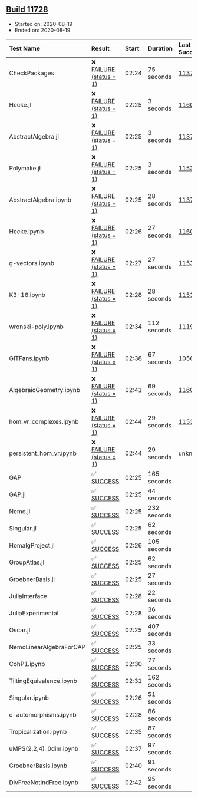 ## [Build 11728](https://oscarci.mathematik.uni-kl.de/job/oscar/11728/)

* Started on: 2020-08-19
* Ended on: 2020-08-19

| Test Name    | Result | Start | Duration | Last Success | First Failure |
|:-------------|:-------|:------|:---------|:-------------|:--------------|
| CheckPackages | ❌ [FAILURE (status = 1)](https://oscarci.mathematik.uni-kl.de/job/oscar/11728/artifact/logs/build-11728/CheckPackages.log) | 02:24 | 75 seconds | [11376](https://oscarci.mathematik.uni-kl.de/job/oscar/11376/) | [11377](https://oscarci.mathematik.uni-kl.de/job/oscar/11377/) |
| Hecke.jl | ❌ [FAILURE (status = 1)](https://oscarci.mathematik.uni-kl.de/job/oscar/11728/artifact/logs/build-11728/Hecke.jl.log) | 02:25 | 3 seconds | [11602](https://oscarci.mathematik.uni-kl.de/job/oscar/11602/) | [11603](https://oscarci.mathematik.uni-kl.de/job/oscar/11603/) |
| AbstractAlgebra.jl | ❌ [FAILURE (status = 1)](https://oscarci.mathematik.uni-kl.de/job/oscar/11728/artifact/logs/build-11728/AbstractAlgebra.jl.log) | 02:25 | 3 seconds | [11376](https://oscarci.mathematik.uni-kl.de/job/oscar/11376/) | [11377](https://oscarci.mathematik.uni-kl.de/job/oscar/11377/) |
| Polymake.jl | ❌ [FAILURE (status = 1)](https://oscarci.mathematik.uni-kl.de/job/oscar/11728/artifact/logs/build-11728/Polymake.jl.log) | 02:25 | 3 seconds | [11532](https://oscarci.mathematik.uni-kl.de/job/oscar/11532/) | [11533](https://oscarci.mathematik.uni-kl.de/job/oscar/11533/) |
| AbstractAlgebra.ipynb | ❌ [FAILURE (status = 1)](https://oscarci.mathematik.uni-kl.de/job/oscar/11728/artifact/logs/build-11728/AbstractAlgebra.ipynb.log) | 02:25 | 28 seconds | [11376](https://oscarci.mathematik.uni-kl.de/job/oscar/11376/) | [11377](https://oscarci.mathematik.uni-kl.de/job/oscar/11377/) |
| Hecke.ipynb | ❌ [FAILURE (status = 1)](https://oscarci.mathematik.uni-kl.de/job/oscar/11728/artifact/logs/build-11728/Hecke.ipynb.log) | 02:26 | 27 seconds | [11602](https://oscarci.mathematik.uni-kl.de/job/oscar/11602/) | [11603](https://oscarci.mathematik.uni-kl.de/job/oscar/11603/) |
| g-vectors.ipynb | ❌ [FAILURE (status = 1)](https://oscarci.mathematik.uni-kl.de/job/oscar/11728/artifact/logs/build-11728/g-vectors.ipynb.log) | 02:27 | 27 seconds | [11532](https://oscarci.mathematik.uni-kl.de/job/oscar/11532/) | [11533](https://oscarci.mathematik.uni-kl.de/job/oscar/11533/) |
| K3-16.ipynb | ❌ [FAILURE (status = 1)](https://oscarci.mathematik.uni-kl.de/job/oscar/11728/artifact/logs/build-11728/K3-16.ipynb.log) | 02:28 | 28 seconds | [11532](https://oscarci.mathematik.uni-kl.de/job/oscar/11532/) | [11533](https://oscarci.mathematik.uni-kl.de/job/oscar/11533/) |
| wronski-poly.ipynb | ❌ [FAILURE (status = 1)](https://oscarci.mathematik.uni-kl.de/job/oscar/11728/artifact/logs/build-11728/wronski-poly.ipynb.log) | 02:34 | 112 seconds | [11192](https://oscarci.mathematik.uni-kl.de/job/oscar/11192/) | [11193](https://oscarci.mathematik.uni-kl.de/job/oscar/11193/) |
| GITFans.ipynb | ❌ [FAILURE (status = 1)](https://oscarci.mathematik.uni-kl.de/job/oscar/11728/artifact/logs/build-11728/GITFans.ipynb.log) | 02:38 | 67 seconds | [10566](https://oscarci.mathematik.uni-kl.de/job/oscar/10566/) | [10567](https://oscarci.mathematik.uni-kl.de/job/oscar/10567/) |
| AlgebraicGeometry.ipynb | ❌ [FAILURE (status = 1)](https://oscarci.mathematik.uni-kl.de/job/oscar/11728/artifact/logs/build-11728/AlgebraicGeometry.ipynb.log) | 02:41 | 69 seconds | [11602](https://oscarci.mathematik.uni-kl.de/job/oscar/11602/) | [11603](https://oscarci.mathematik.uni-kl.de/job/oscar/11603/) |
| hom_vr_complexes.ipynb | ❌ [FAILURE (status = 1)](https://oscarci.mathematik.uni-kl.de/job/oscar/11728/artifact/logs/build-11728/hom_vr_complexes.ipynb.log) | 02:44 | 29 seconds | [11532](https://oscarci.mathematik.uni-kl.de/job/oscar/11532/) | [11533](https://oscarci.mathematik.uni-kl.de/job/oscar/11533/) |
| persistent_hom_vr.ipynb | ❌ [FAILURE (status = 1)](https://oscarci.mathematik.uni-kl.de/job/oscar/11728/artifact/logs/build-11728/persistent_hom_vr.ipynb.log) | 02:44 | 29 seconds | unknown | unknown |
| GAP | ✅ [SUCCESS](https://oscarci.mathematik.uni-kl.de/job/oscar/11728/artifact/logs/build-11728/GAP.log) | 02:25 | 165 seconds |  |  |
| GAP.jl | ✅ [SUCCESS](https://oscarci.mathematik.uni-kl.de/job/oscar/11728/artifact/logs/build-11728/GAP.jl.log) | 02:25 | 44 seconds |  |  |
| Nemo.jl | ✅ [SUCCESS](https://oscarci.mathematik.uni-kl.de/job/oscar/11728/artifact/logs/build-11728/Nemo.jl.log) | 02:25 | 232 seconds |  |  |
| Singular.jl | ✅ [SUCCESS](https://oscarci.mathematik.uni-kl.de/job/oscar/11728/artifact/logs/build-11728/Singular.jl.log) | 02:25 | 62 seconds |  |  |
| HomalgProject.jl | ✅ [SUCCESS](https://oscarci.mathematik.uni-kl.de/job/oscar/11728/artifact/logs/build-11728/HomalgProject.jl.log) | 02:26 | 105 seconds |  |  |
| GroupAtlas.jl | ✅ [SUCCESS](https://oscarci.mathematik.uni-kl.de/job/oscar/11728/artifact/logs/build-11728/GroupAtlas.jl.log) | 02:25 | 62 seconds |  |  |
| GroebnerBasis.jl | ✅ [SUCCESS](https://oscarci.mathematik.uni-kl.de/job/oscar/11728/artifact/logs/build-11728/GroebnerBasis.jl.log) | 02:25 | 27 seconds |  |  |
| JuliaInterface | ✅ [SUCCESS](https://oscarci.mathematik.uni-kl.de/job/oscar/11728/artifact/logs/build-11728/JuliaInterface.log) | 02:28 | 22 seconds |  |  |
| JuliaExperimental | ✅ [SUCCESS](https://oscarci.mathematik.uni-kl.de/job/oscar/11728/artifact/logs/build-11728/JuliaExperimental.log) | 02:28 | 36 seconds |  |  |
| Oscar.jl | ✅ [SUCCESS](https://oscarci.mathematik.uni-kl.de/job/oscar/11728/artifact/logs/build-11728/Oscar.jl.log) | 02:25 | 407 seconds |  |  |
| NemoLinearAlgebraForCAP | ✅ [SUCCESS](https://oscarci.mathematik.uni-kl.de/job/oscar/11728/artifact/logs/build-11728/NemoLinearAlgebraForCAP.log) | 02:25 | 33 seconds |  |  |
| CohP1.ipynb | ✅ [SUCCESS](https://oscarci.mathematik.uni-kl.de/job/oscar/11728/artifact/logs/build-11728/CohP1.ipynb.log) | 02:30 | 77 seconds |  |  |
| TiltingEquivalence.ipynb | ✅ [SUCCESS](https://oscarci.mathematik.uni-kl.de/job/oscar/11728/artifact/logs/build-11728/TiltingEquivalence.ipynb.log) | 02:31 | 162 seconds |  |  |
| Singular.ipynb | ✅ [SUCCESS](https://oscarci.mathematik.uni-kl.de/job/oscar/11728/artifact/logs/build-11728/Singular.ipynb.log) | 02:26 | 51 seconds |  |  |
| c-automorphisms.ipynb | ✅ [SUCCESS](https://oscarci.mathematik.uni-kl.de/job/oscar/11728/artifact/logs/build-11728/c-automorphisms.ipynb.log) | 02:28 | 86 seconds |  |  |
| Tropicalization.ipynb | ✅ [SUCCESS](https://oscarci.mathematik.uni-kl.de/job/oscar/11728/artifact/logs/build-11728/Tropicalization.ipynb.log) | 02:35 | 87 seconds |  |  |
| uMPS(2,2,4)_0dim.ipynb | ✅ [SUCCESS](https://oscarci.mathematik.uni-kl.de/job/oscar/11728/artifact/logs/build-11728/uMPS-2-2-4-_0dim.ipynb.log) | 02:37 | 97 seconds |  |  |
| GroebnerBasis.ipynb | ✅ [SUCCESS](https://oscarci.mathematik.uni-kl.de/job/oscar/11728/artifact/logs/build-11728/GroebnerBasis.ipynb.log) | 02:40 | 91 seconds |  |  |
| DivFreeNotIndFree.ipynb | ✅ [SUCCESS](https://oscarci.mathematik.uni-kl.de/job/oscar/11728/artifact/logs/build-11728/DivFreeNotIndFree.ipynb.log) | 02:42 | 95 seconds |  |  |
